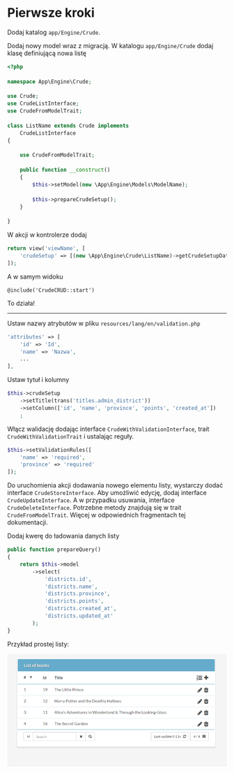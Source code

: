 Pierwsze kroki
===

Dodaj katalog `app/Engine/Crude`.

Dodaj nowy model wraz z migracją.
W katalogu `app/Engine/Crude` dodaj klasę definiującą nowa listę

```php
<?php

namespace App\Engine\Crude;

use Crude;
use CrudeListInterface;
use CrudeFromModelTrait;

class ListName extends Crude implements
    CrudeListInterface
{

    use CrudeFromModelTrait;

    public function __construct()
    {
        $this->setModel(new \App\Engine\Models\ModelName);

        $this->prepareCrudeSetup();
    }

}
```

W akcji w kontrolerze dodaj

```php
return view('viewName', [
    'crudeSetup' => [(new \App\Engine\Crude\ListName)->getCrudeSetupData()]
]);
```

A w samym widoku

```
@include('CrudeCRUD::start')
```

To działa!

---

Ustaw nazwy atrybutów w pliku `resources/lang/en/validation.php`

```php
'attributes' => [
    'id' => 'Id',
    'name' => 'Nazwa',
    ...
],
```

Ustaw tytuł i kolumny

```php
$this->crudeSetup
    ->setTitle(trans('titles.admin_district'))
    ->setColumn(['id', 'name', 'province', 'points', 'created_at'])
    ;
```

Włącz walidację dodając interface `CrudeWithValidationInterface`,
trait `CrudeWithValidationTrait` i ustalając reguły.

```php
$this->setValidationRules([
    'name' => 'required',
    'province' => 'required'
]);
```

Do uruchomienia akcji dodawania nowego elementu listy, wystarczy dodać interface `CrudeStoreInterface`. Aby umożliwić edycję, dodaj interface `CrudeUpdateInterface`. A w przypadku usuwania, interface `CrudeDeleteInterface`. Potrzebne metody znajdują się w trait `CrudeFromModelTrait`. Więcej w odpowiednich fragmentach tej dokumentacji.

Dodaj kwerę do ładowania danych listy

```php
public function prepareQuery()
{
    return $this->model
        ->select(
            'districts.id',
            'districts.name',
            'districts.province',
            'districts.points',
            'districts.created_at',
            'districts.updated_at'
        );
}
```

Przykład prostej listy:

![/wiki/en/examples/ordered_list/1.png](/wiki/en/examples/ordered_list/1.png "List")
